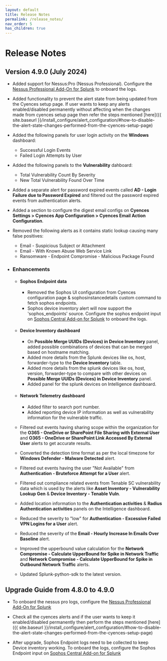 ```yaml
---
layout: default
title: Release Notes
permalink: /release_notes/
nav_order: 5
has_children: true
---
```


# Release Notes


## Version 4.9.0 (July 2024)

* Added support for Nessus:Pro (Nessus Professional). Configure the [Nessus Professional Add-On for Splunk](https://splunkbase.splunk.com/app/7464/) to onboard the logs.

* Added functionality to prevent the alert state from being updated from the Cyences setup page. If user wants to keep any alerts enabled/disabled permanently without affecting when the changes made from cyences setup page then refer the steps mentioned [here]({{ site.baseurl }}/install_configure/alert_configuration/#how-to-disable-the-alert-state-changes-performed-from-the-cyences-setup-page)

* Added the following panels for user login activity on the **Windows** dashboard:
    * Successful Login Events
    * Failed Login Attempts by User

* Added the following panels to the **Vulnerability** dahboard:
    * Total Vulnerability Count By Severity
    * New Total Vulnerability Found Over Time

* Added a separate alert for password expired events called **AD - Login Failure due to Password Expired** and filtered out the password expired events from authentication alerts.

* Added a section to configure the digest email configs on **Cyences Settings > Cyences App Configuration > Cyences Email Action Configuration**.

* Removed the following alerts as it contains static lookup causing many false positives:
    * Email - Suspicious Subject or Attachment
    * Email - With Known Abuse Web Service Link
    * Ransomware - Endpoint Compromise - Malicious Package Found


* ### Enhancements

    * #### Sophos Endpoint data
        * Removed the Sophos UI configuration from Cyences configuration page & sophosinstancedetails custom command to fetch sophos endpoints.
        * Sophos device inventory alert will now support the 'sophos_endpoints' source. Configure the sophos endpoint input on [Sophos Central Add-on for Splunk](https://splunkbase.splunk.com/app/6186/) to onboard the logs.

    * #### Device Inventory dashboard
        * On **Possible Merge UUIDs (Devices) in Device Inventory** panel, added possible combinations of devices that can be merged based on hostname matching.
        * Added more details from the Splunk devices like os, host, forwarder-type to the **Device Inventory** table.
        * Added more details from the splunk devices like os, host, version, forwarder-type to compare with other devices on **Possible Merge UUIDs (Devices) in Device Inventory** panel.
        * Added panel for the splunk devices on Intelligence dashboard.

    * #### Network Telemetry dashboard
        * Added filter to search port number.
        * Added reporting device IP information as well as vulnerability information for the vulnerable traffic.

    * Filtered out events having sharing scope within the organization for the **O365 - OneDrive or SharePoint File Sharing with External User** and **O365 - OneDrive or SharePoint Link Accessed By External User** alerts to get accurate results.

    * Converted the detection time format as per the local timezone for **Windows Defender - Malware Detected** alert.

    * Filtered out events having the user "Not Available" from **Authentication - Bruteforce Attempt for a User** alert.

    * Filtered out compliance related events from Tenable SC vulnerability data which is used by the alerts like **Asset Inventory - Vulnerability Lookup Gen** & **Device Inventory - Tenable Vuln**.

    * Added location information to the **Authentication activities** & **Radius Authentication activities** panels on the Intelligence dashboard.

    * Reduced the severity to "low" for **Authentication - Excessive Failed VPN Logins for a User** alert.

    * Reduced the severity of the **Email - Hourly Increase In Emails Over Baseline** alert.

    * Improved the upperbound value calculation for the **Network Compromise - Calculate UpperBound for Spike in Network Traffic** and **Network Compromise - Calculate UpperBound for Spike in Outbound Network Traffic** alerts.

    * Updated Splunk-python-sdk to the latest version.


## Upgrade Guide from 4.8.0 to 4.9.0

* To onboard the nessus pro logs, configure the [Nessus Professional Add-On for Splunk](https://splunkbase.splunk.com/app/7464/)

* Check all the cyences alerts and if the user wants to keep it enabled/disabled permanently then perform the steps mentioned [here]({{ site.baseurl }}/install_configure/alert_configuration/#how-to-disable-the-alert-state-changes-performed-from-the-cyences-setup-page)

* After upgrade, Sophos Endpoint logs need to be collected to keep Device inventory working. To onboard the logs, configure the Sophos Endpoint input on [Sophos Central Add-on for Splunk](https://splunkbase.splunk.com/app/6186/)
